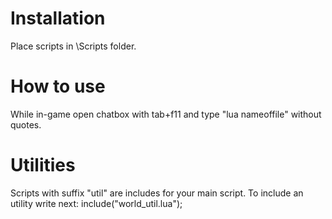 # Installation
Place scripts in \Scripts folder.

# How to use
While in-game open chatbox with tab+f11 and type "lua nameoffile" without quotes.

# Utilities
Scripts with suffix "util" are includes for your main script.
To include an utility write next:
include("world_util.lua");
